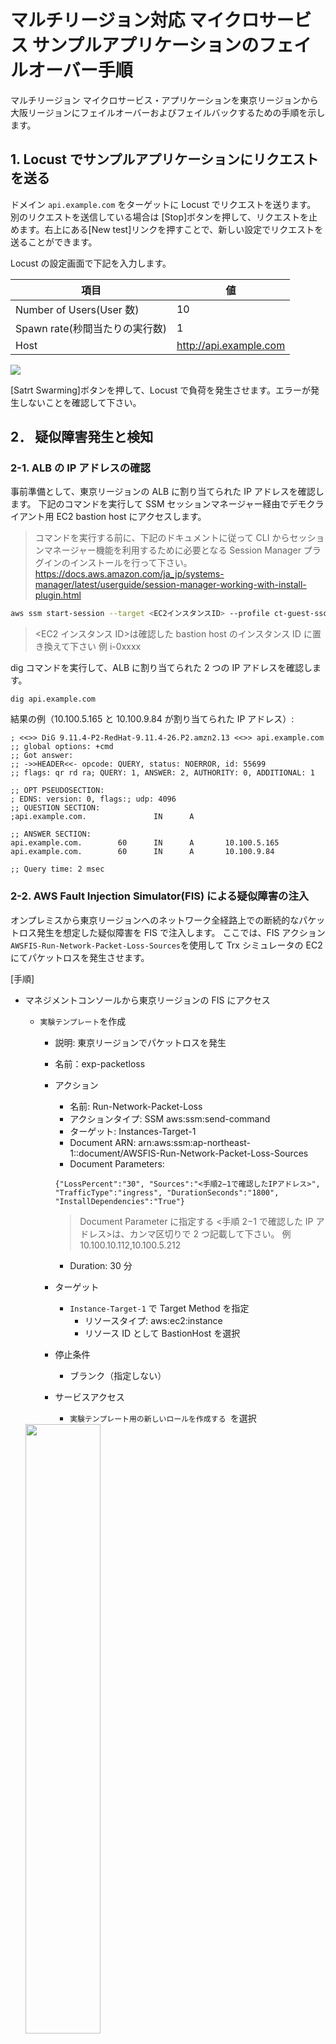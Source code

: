 # マルチリージョン対応 マイクロサービス サンプルアプリケーションのフェイルオーバー手順

マルチリージョン マイクロサービス・アプリケーションを東京リージョンから大阪リージョンにフェイルオーバーおよびフェイルバックするための手順を示します。

## 1. Locust でサンプルアプリケーションにリクエストを送る

ドメイン `api.example.com` をターゲットに Locust でリクエストを送ります。
別のリクエストを送信している場合は [Stop]ボタンを押して、リクエストを止めます。右上にある[New test]リンクを押すことで、新しい設定でリクエストを送ることができます。

Locust の設定画面で下記を入力します。

| 項目                           | 値                     |
| ------------------------------ | ---------------------- |
| Number of Users(User 数)       | 10                     |
| Spawn rate(秒間当たりの実行数) | 1                      |
| Host                           | http://api.example.com |

![](imgs/locust-006.png)

[Satrt Swarming]ボタンを押して、Locust で負荷を発生させます。エラーが発生しないことを確認して下さい。

## 2． 疑似障害発生と検知

### 2-1. ALB の IP アドレスの確認

事前準備として、東京リージョンの ALB に割り当てられた IP アドレスを確認します。
下記のコマンドを実行して SSM セッションマネージャー経由でデモクライアント用 EC2 bastion host にアクセスします。

> コマンドを実行する前に、下記のドキュメントに従って CLI からセッションマネージャー機能を利用するために必要となる Session Manager プラグインのインストールを行って下さい。  
> https://docs.aws.amazon.com/ja_jp/systems-manager/latest/userguide/session-manager-working-with-install-plugin.html

```sh
aws ssm start-session --target <EC2インスタンスID> --profile ct-guest-sso
```

> <EC2 インスタンス ID>は確認した bastion host のインスタンス ID に置き換えて下さい 例 i-0xxxx

dig コマンドを実行して、ALB に割り当てられた 2 つの IP アドレスを確認します。

```
dig api.example.com
```

結果の例（10.100.5.165 と 10.100.9.84 が割り当てられた IP アドレス）:

```
; <<>> DiG 9.11.4-P2-RedHat-9.11.4-26.P2.amzn2.13 <<>> api.example.com
;; global options: +cmd
;; Got answer:
;; ->>HEADER<<- opcode: QUERY, status: NOERROR, id: 55699
;; flags: qr rd ra; QUERY: 1, ANSWER: 2, AUTHORITY: 0, ADDITIONAL: 1

;; OPT PSEUDOSECTION:
; EDNS: version: 0, flags:; udp: 4096
;; QUESTION SECTION:
;api.example.com.               IN      A

;; ANSWER SECTION:
api.example.com.        60      IN      A       10.100.5.165
api.example.com.        60      IN      A       10.100.9.84

;; Query time: 2 msec
```

### 2-2. AWS Fault Injection Simulator(FIS) による疑似障害の注入

オンプレミスから東京リージョンへのネットワーク全経路上での断続的なパケットロス発生を想定した疑似障害を FIS で注入します。
ここでは、FIS アクション`AWSFIS-Run-Network-Packet-Loss-Sources`を使用して Trx シミュレータの EC2 にてパケットロスを発生させます。

[手順]

- マネジメントコンソールから東京リージョンの FIS にアクセス

  - `実験テンプレート`を作成

    - 説明: 東京リージョンでパケットロスを発生
    - 名前：exp-packetloss
    - アクション

      - 名前: Run-Network-Packet-Loss
      - アクションタイプ: SSM aws:ssm:send-command
      - ターゲット: Instances-Target-1
      - Document ARN: arn:aws:ssm:ap-northeast-1::document/AWSFIS-Run-Network-Packet-Loss-Sources
      - Document Parameters:

      ```
      {"LossPercent":"30", "Sources":"<手順2−1で確認したIPアドレス>", "TrafficType":"ingress", "DurationSeconds":"1800", "InstallDependencies":"True"}
      ```

      > Document Parameter に指定する <手順 2−1 で確認した IP アドレス>は、カンマ区切りで 2 つ記載して下さい。
      > 例 10.100.10.112,10.100.5.212

      - Duration: 30 分

    - ターゲット
      - `Instance-Target-1` で Target Method を指定
        - リソースタイプ: aws:ec2:instance
        - リソース ID として BastionHost を選択
    - 停止条件
      - ブランク（指定しない）
    - サービスアクセス
      - `実験テンプレート用の新しいロールを作成する `を選択

  <img src="./imgs/fis-001.png" width="50%">

- [実験を開始] をクリックして`実験`を開始する

- Locust(負荷ツール）の画面をチェックして、レスポンスタイムやエラーカウントの上昇などから注入したパケットロスによりネットワーク接続が不安定になっていることを確認する。

  > FIS の SSM パラメータでのパケットロス率（今回は 30%で指定）や Locust からのリクエスト数を増やすことで、障害の影響を大きくすることができます。

  <img src="./imgs/fis-002.png" width="50%">

## 3． Step Functions による大阪リージョンへのフェイルオーバー

東京リージョンから大阪リージョンへアプリケーションをフェイルオーバーするためのステートマシンを大阪リージョンで実行します。このワークフローにより以下が実行されます。

- 東京リージョンの DynamoDB でアプリケーション閉塞フラグを TRUE に変更してアプリケーションを閉塞（クライアントからのリクエストをつけ付けない状態）させます。
- Route53 Application Recovery Controller(ARC) を使用してユーザリクエストを大阪リージョンの ALB へルーティングさせます。
- Aurora の Switchover を実施し、Aurora グローバルクラスタを東京リージョンから大阪リージョンへ切り替えます。
- 大阪リージョンの DynamoDB でアプリケーション閉塞フラグを FALSE に変更してアプリケーションを開放（クライアントからのリクエストをつけ付ける状態）します。

  ```shell
  aws stepfunctions start-execution --state-machine-arn <ステートマシンのARN> --region ap-northeast-3 --profile ct-guest-sso
  ```

<ステートマシンの ARN>の部分には大阪リージョンの Stepfunctions にて”FailoverStateMachine”で始まるステートマシンを見つけてその ARN を使用してください。

## 4． Step Functions による東京リージョンへのフェイルバック

大阪リージョンから東京リージョンへアプリケーションをフェイルバックするためのステートマシンを実行します。このワークフローにより以下が実行されます。

- 大阪リージョンの DynamoDB でアプリケーション閉塞フラグを TRUE に変更しアプリケーションを閉塞（クライアントからのリクエストをつけ付けない状態）させます。
- Route53 Application Recovery Controller(ARC) を使用してユーザリクエストを東京リージョンの ALB へルーティングさせます。
- Aurora の Switchover を実施し、Aurora グローバルクラスタを大阪リージョンから東京リージョンへ切り替えます。
- 東京リージョンの DynamoDB でアプリケーション閉塞フラグを FALSE に変更してアプリケーションを開放（クライアントからのリクエストをつけ付ける状態）します。

  ```shell
  aws stepfunctions start-execution --state-machine-arn <ステートマシンのARN> --region ap-northeast-3 --profile ct-guest-sso
  ```

<ステートマシンの ARN>の部分には大阪リージョンの Stepfunctions にて”FailbackStateMachine”で始まるステートマシンを見つけてその ARN を使用してください。
